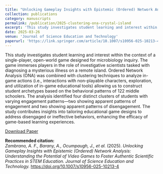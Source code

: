 ```yaml
---
title: "Unlocking Gameplay Insights with Epistemic (Ordered) Network Analysis: Understanding the Potential of Video Games to Foster Authentic Scientific Practices in STEM Education"
collection: publications
category: manuscripts
permalink: /publication/2025-clustering-ona-crystal-island
excerpt: 'This study investigates student learning and interest within the context of a single-player, open-world game designed for microbiology inquiry. Using Order Network Analysis, we identified four distinct clusters of students with varying engagement patterns—two showing apparent patterns of engagement and two showing apparent patterns of disengagement.'
date: 2025-03-26
venue: 'Journal of Science Education and Technology'
paperurl: 'https://link.springer.com/article/10.1007/s10956-025-10213-4'
---
```


This study investigates student learning and interest within the context of a single-player, open-world game designed for microbiology inquiry. The game immerses players in the role of investigative scientists tasked with diagnosing a mysterious illness on a remote island. Ordered Network Analysis (ONA) was combined with clustering techniques to analyze in-game actions (i.e., interactions with non-playable characters, exploration, and utilization of in-game educational tools) allowing us to construct student archetypes based on the behavioral patterns of 122 middle schoolers. The analysis identified four distinct clusters of students with varying engagement patterns—two showing apparent patterns of engagement and two showing apparent patterns of disengagement. The study contributes insights into tailoring educational game designs to address disengaged or ineffective behaviors, enhancing the efficacy of game-based learning experiences.

[Download Paper](https://link.springer.com/article/10.1007/s10956-025-10213-4)

<b>Recommended citation:</b><br>
<i>Zambrano, A. F., Barany, A., Ocumpaugh, J., et al.</i> (2025). 
<i>Unlocking Gameplay Insights with Epistemic (Ordered) Network Analysis: Understanding the Potential of Video Games to Foster Authentic Scientific Practices in STEM Education.</i> 
<i>Journal of Science Education and Technology.</i> 
<a href="https://doi.org/10.1007/s10956-025-10213-4">https://doi.org/10.1007/s10956-025-10213-4</a>

